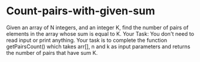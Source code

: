 # Count-pairs-with-given-sum
Given an array of N integers, and an integer K, find the number of pairs of elements in the array whose sum is equal to K.
Your Task:
You don't need to read input or print anything. Your task is to complete the function getPairsCount() which takes arr[], n and k as input parameters and returns the number of pairs that have sum K.


